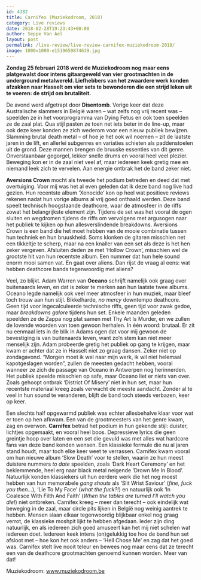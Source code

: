 ```yaml
---
id: 4382
title: Carnifex (Muziekodroom, 2018)
category: Live reviews
date: 2018-02-28T19:23:43+00:00
author: Seppe Van Ael
layout: post
permalink: /live-review/live-review-carnifex-muziekodroom-2018/
image: 1000x1000-e1519659874639.jpg
---
```

**Zondag 25 februari 2018 werd de Muziekodroom nog maar eens platgewalst door intens gitaargeweld van vier grootmachten in de underground metalwereld. Liefhebbers van het zwaardere werk konden afzakken naar Hasselt om vier sets te bewonderen die een strijd leken uit te voeren: de strijd om brutaliteit.**

De avond werd afgetrapt door **Disentomb**. Vorige keer dat deze Australische slammers in België waren – wat zelfs nog vrij recent was – speelden ze in het voorprogramma van Dying Fetus en ook toen speelden ze de zaal plat. Qua stijl pasten ze toen net iets beter in de line-up, maar ook deze keer konden ze zich wederom voor een nieuw publiek bewijzen. Slamming brutal death metal – of hoe je het ook wil noemen – zit de laatste jaren in de lift, en allerlei subgenres en variaties schieten als paddenstoelen uit de grond. Deze mannen brengen de bruuske essenties van dit genre. Onverstaanbaar gegorgel, lekker snelle drums en vooral heel veel plezier. Beweging kon er in de zaal niet veel af, maar iedereen keek gretig mee en niemand leek zich te vervelen. Aan energie ontbrak het de band zeker niet.

**Aversions Crown** mocht als tweede het podium betreden en deed dat met overtuiging. Voor mij was het al even geleden dat ik deze band nog live had gezien. Hun recentste album ‘Xenocide’ kon op heel wat positieve reviews rekenen nadat hun vorige albums al vrij goed onthaald werden. Deze band speelt technisch hoogstaande deathcore, waar de atmosfeer in de riffs zowat het belangrijkste element zijn. Tijdens de set was het vooral de ogen sluiten en wegdromen tijdens de riffs om vervolgens met argusogen naar het publiek te kijken op hun allesverslindende breakdowns. Aversions Crown is een band die het moet hebben van de mooie combinatie tussen hun techniek en hun bruuskheid. Soms klonken de gitaren misschien net een tikkeltje te scherp, maar na een knaller van een set als deze is het hen zeker vergeven. Afsluiten deden ze met ‘Hollow Crown’, misschien wel de grootste hit van hun recentste album. Een nummer dat hun hele sound enorm mooi samen vat. En gaat over aliens. Dan rijst de vraag al eens: wat hebben deathcore bands tegenwoordig met aliens?

Veel, zo blijkt. Adam Warren van **Oceano** schrijft namelijk ook graag over buitenaards leven, en dat is zeker te merken aan hun laatste twee albums. Oceano legde namelijk ook veel meer atmosfeer in hun muziek, maar bleef toch trouw aan hun stijl. Bikkelharde, _no mercy_ downtempo deathcore. Geen tijd voor ingecalculeerde technische riffs, geen tijd voor zwak gedoe, maar _breakdowns galore_ tijdens hun set. Enkele maanden geleden speelden ze de Zappa nog plat samen met Thy Art Is Murder, en we zullen de lovende woorden van toen gewoon herhalen. In één woord: brutaal. Er zit nu eenmaal iets in de blik in Adams ogen dat voor mij gewoon de bevestiging is van buitenaards leven, want zo’n stem kan niet meer menselijk zijn. Adam probeerde gretig het publiek op gang te krijgen, maar kwam er achter dat ze in Hasselt niet zo graag dansen. Zeker niet op zondagavond. “Morgen moet ik wel naar mijn werk, ik wil niet helemaal kapotgeslagen worden”, zullen de meesten gedacht hebben, vooral wanneer ze zich de passage van Oceano in Antwerpen nog herinnerden. Het publiek speelde misschien op safe, maar Oceano liet er niets van over. Zoals gehoopt ontbrak ‘District Of Misery’ niet in hun set, maar hun recentste materiaal kreeg zoals verwacht de meeste aandacht. Zonder al te veel in hun sound te veranderen, blijft de band toch steeds verbazen, keer op keer.

Een slechts half opgewarmd publiek was echter allesbehalve klaar voor wat er toen op hen afkwam. Een van de grootmeesters van het genre kwam, zag en overwon. **Carnifex** betrad het podium in hun gekende stijl: duister, lichtjes opgemaakt, en vooral heel boos. Depressieve lyrics die geen greintje hoop over laten en een set die gevuld was met alles wat hardcore fans van deze band konden wensen. Een klassieke formule die nu al jaren stand houdt, maar toch elke keer weet te verrassen. Carnifex kwam vooral om hun nieuwe album ‘Slow Death’ voor te stellen, waarin ze hun meest duistere nummers _to date_ speelden, zoals ‘Dark Heart Ceremony’ en het beklemmende, heel erg naar black metal neigende ‘Drown Me In Blood’. Natuurlijk konden klassiekers uit hun eerdere werk die het nog moest hebben van hun memorabele _gang shouts_ als ‘Slit Wrist Saviour’ (_fine, fuck you then…_), ‘Lie To My Face’ (_what the fuck?!_) en natuurlijk ook ‘In Coalesce With Filth And Faith’ (_When the tables are turned I’ll watch you die!_) niet ontbreken. Carnifex kreeg – meer dan terecht – ook eindelijk wat beweging in de zaal, maar circle pits lijken in België nog weinig aantrek te hebben. Mensen slaan elkaar tegenwoordig blijkbaar enkel nog graag verrot, de klassieke moshpit lijkt te hebben afgedaan. Ieder zijn ding natuurlijk, en als iedereen zich goed amuseert kan het mij niet schelen wat iedereen doet. Iedereen keek intens (on)gelukkig toe hoe de band hun set afsloot met – hoe kon het ook anders – ‘Hell Chose Me’ en zag dat het goed was. Carnifex stelt live nooit teleur en bewees nog maar eens dat ze terecht een van de deathcore grootmachten genoemd kunnen worden. Meer van dat!

Muziekodroom: www.muziekodroom.be